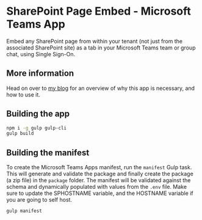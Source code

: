 # SharePoint Page Embed - Microsoft Teams App
Embed any SharePoint page from within your tenant (not just from the associated SharePoint site) as a tab in your Microsoft Teams team or group chat, using Single Sign-On.

## More information

Head on over to [my blog](#) for an overview of why this app is necessary, and how to use it.

## Building the app
``` bash
npm i -g gulp gulp-cli
gulp build
```

## Building the manifest

To create the Microsoft Teams Apps manifest, run the `manifest` Gulp task. This will generate and validate the package and finally create the package (a zip file) in the `package` folder. The manifest will be validated against the schema and dynamically populated with values from the `.env` file.
Make sure to update the SPHOSTNAME variable, and the HOSTNAME variable if you are going to self host.

``` bash
gulp manifest
```